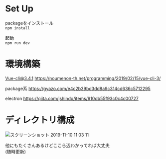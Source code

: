 # Set Up
  
   packageをインストール  
    `npm install`

   起動    
    `npm run dev`
  
# 環境構築
  Vue-cli@3.4.1
  https://noumenon-th.net/programming/2019/02/15/vue-cli-3/

  package系
  https://gyazo.com/e4c2b39bd3dd8a9c314cd636c5712295

  electron
  https://qiita.com/jshindo/items/910db55f93c0c4c00727


# ディレクトリ構成 
  ![スクリーンショット 2019-11-10 11 03 11](https://user-images.githubusercontent.com/46051957/68537645-0d8f2f80-03ab-11ea-806c-d8f4b54f7bdf.png)

  他にもたくさんあるけどここら辺わかってれば大丈夫  
  (随時更新)  
